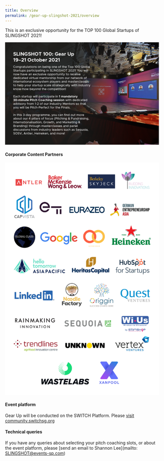 ```yaml
---
title: Overview
permalink: /gear-up-slingshot-2021/overview
---
```

This is an exclusive opportunity for the TOP 100 Global Startups of SLINGSHOT 2021! 

![Alt text for image on Isomer site](/images/SLINGSHOT_011021_GUP_Overview_v1.png)

#### Corporate Content Partners
![Alt text for image on Isomer site](/images/SLINGSHOT_121021_GUP%20Corporate%20Logos_Oct21_v2_20211012.png)

#### Event platform
Gear Up will be conducted on the SWITCH Platform. Please [visit community.switchsg.org](https://community.switchsg.org)

#### Technical queries
If you have any queries about selecting your pitch coaching slots, or about the event platform, please [send an email to Shannon Lee](mailto: SLINGSHOT@events-sp.com)